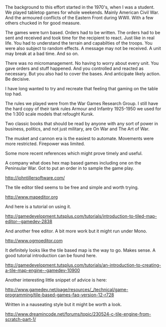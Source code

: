 The background to this effort started in the 1970's, when I was a student.
We played tabletop games for whole weekends. Mainly American Civil War.
And the armoured conflicts of the Eastern Front during WWII. With a few 
others chucked in for good measure.

The games were turn based. Orders had to be written. The orders had to be
sent and received and took time for the recipient to react. Just like in
real life. You had to understand the terrain and capabilties of the troops.
You were also subject to random effects. A message may not be received. A
unit may break at a bad time. And so on.

There was no micromanagement. No having to worry about every unit. You gave
orders and stuff happened. And you controlled and reacted as necessary. But
you also had to cover the bases. And anticipate likely action. Be decisive.

I have long wanted to try and recreate that feeling that gaming on the table
top had.

The rules we played were from the War Games Research Group. I still have the
hard copy of their tank rules Armour and Infantry 1925-1950 we used for the
1:300 scale models that refought Kursk.

Two classic books that should be read by anyone with any sort of
power in business, politics, and not just military, are On War and The Art of
War. 

The musket and cannon era is the easiest to automate. Movements were more
restricted. Firepower was limited. 

Some more recent references which might prove timely and useful.

A company what does hex map based games including one on the Peninsular War. Got
to put an order in to sample the game play. 

http://johntillersoftware.com/


The tile editor tiled seems to be free and simple and worth trying.

http://www.mapeditor.org

And here is a tutorial on using it.

http://gamedevelopment.tutsplus.com/tutorials/introduction-to-tiled-map-editor--gamedev-2838


And another free editor. A bit more work but it might run under Mono.

http://www.ogmoeditor.com


It definitely looks like the tile based map is the way to go. Makes sense. A good tutorial
introduction can be found here.

http://gamedevelopment.tutsplus.com/tutorials/an-introduction-to-creating-a-tile-map-engine--gamedev-10900


Another interesting little snippet of advice is here:

http://www.gamedev.net/page/resources/_/technical/game-programming/tile-based-games-faq-version-12-r728

Written in a nauseating style but it might be worth a look.

http://www.dreamincode.net/forums/topic/230524-c-tile-engine-from-scratch-part-1/


